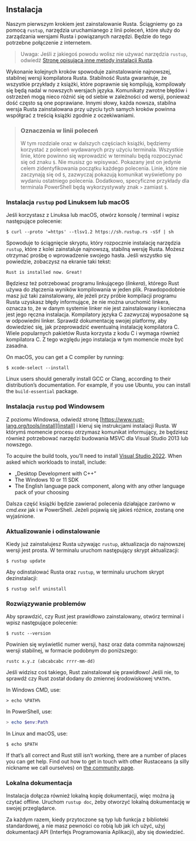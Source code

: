 ## Instalacja

Naszym pierwszym krokiem jest zainstalowanie Rusta. Ściągniemy go za pomocą
`rustup`, narzędzia uruchamianego z linii poleceń, które służy do zarządzania
wersjami Rusta i powiązanych narzędzi. Będzie do tego potrzebne połączenie z
internetem.

> Uwaga: Jeśli z jakiegoś powodu wolisz nie używać narzędzia `rustup`, odwiedź
> [Stronę opisującą inne metody instalacji Rusta][otherinstall].

Wykonanie kolejnych kroków spowoduje zainstalowanie najnowszej, stabilnej wersji
kompilatora Rusta. Stabilność Rusta gwarantuje, że wszystkie przykłady z
książki, które poprawnie się kompilują, kompilowały się będą nadal w nowszych
wersjach języka. Komunikaty zwrotne błędów i ostrzeżeń mogą nieco różnić się od
siebie w zależności od wersji, ponieważ dość często są one poprawiane. Innymi
słowy, każda nowsza, stabilna wersja Rusta zainstalowana przy użyciu tych samych
kroków powinna współgrać z treścią książki zgodnie z oczekiwaniami.

> ### Oznaczenia w linii poleceń
>
> W tym rozdziale oraz w dalszych częściach książki, będziemy korzystać z
> poleceń wydawanych przy użyciu terminala. Wszystkie linie, które powinno się
> wprowadzić w terminalu będą rozpoczynać się od znaku `$`. Nie musisz go
> wpisywać. Pokazany jest on jedynie celem zidentyfikowania początku każdego
> polecenia. Linie, które nie zaczynają się od `$`, zazwyczaj pokazują komunikat
> wyświetlony po wydaniu ostatniego polecenia. Dodatkowo, specyficzne przykłady
> dla terminala PowerShell będą wykorzystywały znak `>` zamiast `$`.

### Instalacja `rustup` pod Linuksem lub macOS

Jeśli korzystasz z Linuksa lub macOS, otwórz konsolę / terminal i wpisz
następujące polecenie:

```console
$ curl --proto '=https' --tlsv1.2 https://sh.rustup.rs -sSf | sh
```

Spowoduje to ściągnięcie skryptu, który rozpocznie instalację narzędzia
`rustup`, które z kolei zainstaluje najnowszą, stabilną wersję Rusta. Możesz
otrzymać prośbę o wprowadzenie swojego hasła. Jeśli wszystko się powiedzie,
zobaczysz na ekranie taki tekst:

```text
Rust is installed now. Great!
```

Będziesz też potrzebować programu linkującego (*linkera*), którego Rust używa do
złączenia wyników kompilowania w jeden plik. Prawdopodobnie
masz już taki zainstalowany, ale jeżeli przy próbie kompilacji programu Rusta
uzyskasz błędy informujące, że nie można uruchomić linkera, oznacza to, że w
danym systemie linker nie jest zainstalowany i konieczna jest jego ręczna
instalacja. Kompilatory języka C zazwyczaj wyposażone są w odpowiedni linker.
Sprawdź dokumentację swojej platformy, aby dowiedzieć się, jak przeprowadzić
ewentualną instalację kompilatora C. Wiele popularnych pakietów Rusta korzysta z
kodu C i wymaga również kompilatora C. Z tego względu jego instalacja w tym
momencie może być zasadna.

On macOS, you can get a C compiler by running:

```console
$ xcode-select --install
```

Linux users should generally install GCC or Clang, according to their
distribution’s documentation. For example, if you use Ubuntu, you can install
the `build-essential` package.


### Instalacja `rustup` pod Windowsem

Z poziomu Windowsa, odwiedź stronę
[https://www.rust-lang.org/tools/install][install] i kieruj się instrukcjami
instalacji Rusta. W którymś momencie procesu otrzymasz komunikat informujący, że
będziesz również potrzebować narzędzi budowania MSVC dla Visual Studio 2013 lub
nowszego.

To acquire the build tools, you’ll need to install [Visual Studio
2022][visualstudio]. When asked which workloads to install, include:

* „Desktop Development with C++”
* The Windows 10 or 11 SDK
* The English language pack component, along with any other language pack of
  your choosing

Dalsza część książki będzie zawierać polecenia działające zarówno w *cmd.exe*
jak i w PowerShell. Jeżeli pojawią się jakieś różnice, zostaną one wyjaśnione.

### Aktualizowanie i odinstalowanie

Kiedy już zainstalujesz Rusta używając `rustup`, aktualizacja do najnowszej
wersji jest prosta. W terminalu uruchom następujący skrypt aktualizacji:

```console
$ rustup update
```

Aby odinstalować Rusta oraz `rustup`, w terminalu uruchom skrypt dezinstalacji:

```console
$ rustup self uninstall
```


### Rozwiązywanie problemów

Aby sprawdzić, czy Rust jest prawidłowo zainstalowany, otwórz terminal i wpisz
następujące polecenie:

```console
$ rustc --version
```

Powinien się wyświetlić numer wersji, hasz oraz data commita najnowszej wersji
stabilnej, w formacie podobnym do poniższego:

```text
rustc x.y.z (abcabcabc rrrr-mm-dd)
```

Jeśli widzisz coś takiego, Rust zainstalował się prawidłowo! Jeśli nie, to sprawdź
czy Rust został dodany do zmiennej środowiskowej `%PATH%`.

In Windows CMD, use:

```console
> echo %PATH%
```

In PowerShell, use:

```powershell
> echo $env:Path
```

In Linux and macOS, use:

```console
$ echo $PATH
```

If that’s all correct and Rust still isn’t working, there are a number of
places you can get help. Find out how to get in touch with other Rustaceans (a
silly nickname we call ourselves) on [the community page][community].

### Lokalna dokumentacja

Instalacja dołącza również lokalną kopię dokumentacji, więc można ją czytać
offline. Uruchom `rustup doc`, żeby otworzyć lokalną dokumentację w swojej
przeglądarce.

Za każdym razem, kiedy przytoczone są typ lub funkcja z biblioteki standardowej,
a nie masz pewności co robią lub jak ich użyć, użyj dokumentacji API
(Interfejs Programowania Aplikacji), aby się dowiedzieć.


[otherinstall]: https://forge.rust-lang.org/infra/other-installation-methods.html
[install]: https://www.rust-lang.org/tools/install
[visualstudio]: https://visualstudio.microsoft.com/downloads/
[community]: https://www.rust-lang.org/community

